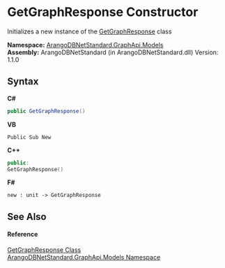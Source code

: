 # GetGraphResponse Constructor 
 

Initializes a new instance of the <a href="3cfda9a9-14a2-b677-396e-0e880e6b226c">GetGraphResponse</a> class

**Namespace:**&nbsp;<a href="6fb2338d-d8f7-f9c1-2056-1702fe9bf954">ArangoDBNetStandard.GraphApi.Models</a><br />**Assembly:**&nbsp;ArangoDBNetStandard (in ArangoDBNetStandard.dll) Version: 1.1.0

## Syntax

**C#**<br />
``` C#
public GetGraphResponse()
```

**VB**<br />
``` VB
Public Sub New
```

**C++**<br />
``` C++
public:
GetGraphResponse()
```

**F#**<br />
``` F#
new : unit -> GetGraphResponse
```


## See Also


#### Reference
<a href="3cfda9a9-14a2-b677-396e-0e880e6b226c">GetGraphResponse Class</a><br /><a href="6fb2338d-d8f7-f9c1-2056-1702fe9bf954">ArangoDBNetStandard.GraphApi.Models Namespace</a><br />